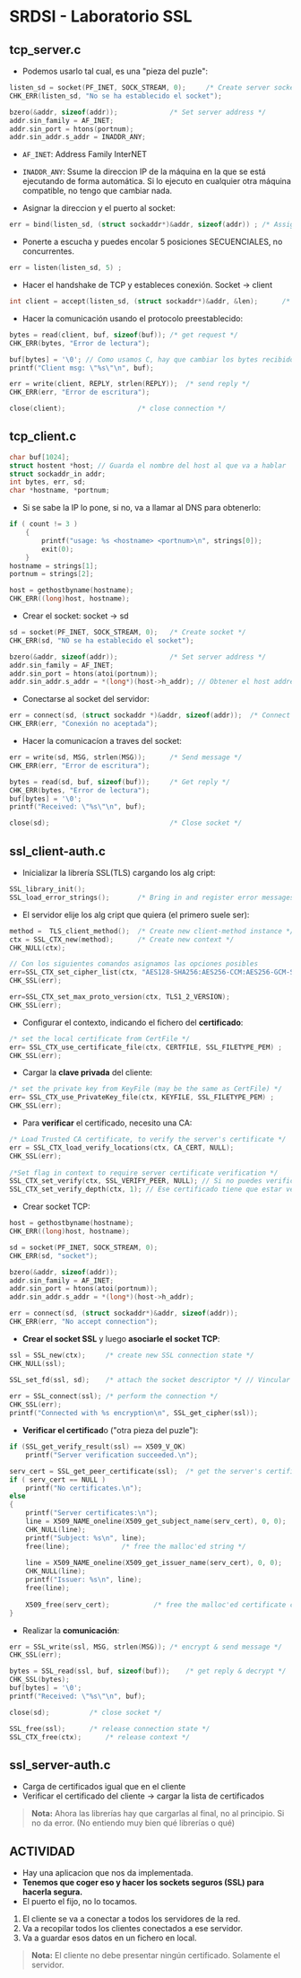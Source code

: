 # SRDSI - Laboratorio SSL

## tcp_server.c

- Podemos usarlo tal cual, es una "pieza del puzle":
```c
listen_sd = socket(PF_INET, SOCK_STREAM, 0);	 /* Create server socket */
CHK_ERR(listen_sd, "No se ha establecido el socket");

bzero(&addr, sizeof(addr)); 			/* Set server address */
addr.sin_family = AF_INET;
addr.sin_port = htons(portnum);
addr.sin_addr.s_addr = INADDR_ANY;
```
- `AF_INET`: Address Family InterNET
- `INADDR_ANY`: Ssume la direccion IP de la máquina en la que se está ejecutando de forma automática. Si lo ejecuto en cualquier otra máquina compatible, no tengo que cambiar nada. 

- Asignar la direccion y el puerto al socket:
```c
err = bind(listen_sd, (struct sockaddr*)&addr, sizeof(addr)) ; /* Assign address to socket */
```

- Ponerte a escucha y puedes encolar 5 posiciones SECUENCIALES, no concurrentes.
```c
err = listen(listen_sd, 5) ;
```

- Hacer el handshake de TCP y estableces conexión. Socket -> client
```c
int client = accept(listen_sd, (struct sockaddr*)&addr, &len);		/* accept connection */
```

- Hacer la comunicación usando el protocolo preestablecido:
```c
bytes = read(client, buf, sizeof(buf));	/* get request */
CHK_ERR(bytes, "Error de lectura");

buf[bytes] = '\0'; // Como usamos C, hay que cambiar los bytes recibidos a un string (en python no hace falta)
printf("Client msg: \"%s\"\n", buf);

err = write(client, REPLY, strlen(REPLY));	/* send reply */
CHK_ERR(err, "Error de escritura");

close(client);					/* close connection */
```

## tcp_client.c

```c
char buf[1024];
struct hostent *host; // Guarda el nombre del host al que va a hablar
struct sockaddr_in addr;
int bytes, err, sd;
char *hostname, *portnum;
```

- Si se sabe la IP lo pone, si no, va a llamar al DNS para obtenerlo:
```c
if ( count != 3 )
    {
        printf("usage: %s <hostname> <portnum>\n", strings[0]);
        exit(0);
    }
hostname = strings[1];
portnum = strings[2];

host = gethostbyname(hostname); 
CHK_ERR((long)host, hostname);
```

- Crear el socket: socket -> sd
```c
sd = socket(PF_INET, SOCK_STREAM, 0); 	/* Create socket */
CHK_ERR(sd, "NO se ha establecido el socket");
```

```c
bzero(&addr, sizeof(addr));			    /* Set server address */
addr.sin_family = AF_INET;
addr.sin_port = htons(atoi(portnum));
addr.sin_addr.s_addr = *(long*)(host->h_addr); // Obtener el host address de la estructura host, que es una structura compleja
```
- Conectarse al socket del servidor:
```c
err = connect(sd, (struct sockaddr *)&addr, sizeof(addr)); 	/* Connect to server */
CHK_ERR(err, "Conexión no aceptada");
```

- Hacer la comunicacíon a traves del socket:
```c
err = write(sd, MSG, strlen(MSG));		/* Send message */
CHK_ERR(err, "Error de escritura");

bytes = read(sd, buf, sizeof(buf));		/* Get reply */
CHK_ERR(bytes, "Error de lectura");
buf[bytes] = '\0';
printf("Received: \"%s\"\n", buf);

close(sd);						        /* Close socket */
```

## ssl_client-auth.c

- Inicializar la librería SSL(TLS) cargando los alg cript:
```c
SSL_library_init();
SSL_load_error_strings();		/* Bring in and register error messages */
```
- El servidor elije los alg cript que quiera (el primero suele ser):
```c
method =  TLS_client_method();	/* Create new client-method instance */
ctx = SSL_CTX_new(method);		/* Create new context */
CHK_NULL(ctx);

// Con los siguientes comandos asignamos las opciones posibles
err=SSL_CTX_set_cipher_list(ctx, "AES128-SHA256:AES256-CCM:AES256-GCM-SHA384");
CHK_SSL(err);

err=SSL_CTX_set_max_proto_version(ctx, TLS1_2_VERSION);
CHK_SSL(err);
```

- Configurar el contexto, indicando el fichero del **certificado**:
```c
/* set the local certificate from CertFile */
err= SSL_CTX_use_certificate_file(ctx, CERTFILE, SSL_FILETYPE_PEM) ;
CHK_SSL(err);
```

- Cargar la **clave privada** del cliente:
```c
/* set the private key from KeyFile (may be the same as CertFile) */
err= SSL_CTX_use_PrivateKey_file(ctx, KEYFILE, SSL_FILETYPE_PEM) ;
CHK_SSL(err);
```

- Para **verificar** el certificado, necesito una CA:
```c
/* Load Trusted CA certificate, to verify the server's certificate */
err = SSL_CTX_load_verify_locations(ctx, CA_CERT, NULL);
CHK_SSL(err);
    
/*Set flag in context to require server certificate verification */
SSL_CTX_set_verify(ctx, SSL_VERIFY_PEER, NULL); // Si no puedes verificar el certificado, cierra conexion
SSL_CTX_set_verify_depth(ctx, 1); // Ese certificado tiene que estar verificado por la CA principal (depth=1)
```

- Crear socket TCP:
```c
host = gethostbyname(hostname);
CHK_ERR((long)host, hostname);

sd = socket(PF_INET, SOCK_STREAM, 0);
CHK_ERR(sd, "socket");

bzero(&addr, sizeof(addr));
addr.sin_family = AF_INET;
addr.sin_port = htons(atoi(portnum));
addr.sin_addr.s_addr = *(long*)(host->h_addr);

err = connect(sd, (struct sockaddr*)&addr, sizeof(addr));
CHK_ERR(err, "No accept connection");
```

- **Crear el socket SSL** y luego **asociarle el socket TCP**:
```c
ssl = SSL_new(ctx);		/* create new SSL connection state */
CHK_NULL(ssl);    

SSL_set_fd(ssl, sd);	/* attach the socket descriptor */ // Vincular socket SSL con el socket TCP
    
err = SSL_connect(ssl);	/* perform the connection */
CHK_SSL(err);
printf("Connected with %s encryption\n", SSL_get_cipher(ssl));
```

- **Verificar el certificad**o ("otra pieza del puzle"):
```c
if (SSL_get_verify_result(ssl) == X509_V_OK)
    printf("Server verification succeeded.\n");

serv_cert = SSL_get_peer_certificate(ssl);	/* get the server's certificate */
if ( serv_cert == NULL )
    printf("No certificates.\n");
else
{
    printf("Server certificates:\n");
    line = X509_NAME_oneline(X509_get_subject_name(serv_cert), 0, 0);
    CHK_NULL(line);
    printf("Subject: %s\n", line);
    free(line);				/* free the malloc'ed string */
        
    line = X509_NAME_oneline(X509_get_issuer_name(serv_cert), 0, 0);
    CHK_NULL(line);
    printf("Issuer: %s\n", line);
    free(line);				
        
    X509_free(serv_cert);			/* free the malloc'ed certificate copy */	
}
```

- Realizar la **comunicación**:
```c
err = SSL_write(ssl, MSG, strlen(MSG));	/* encrypt & send message */
CHK_SSL(err);

bytes = SSL_read(ssl, buf, sizeof(buf));	/* get reply & decrypt */
CHK_SSL(bytes);
buf[bytes] = '\0';
printf("Received: \"%s\"\n", buf);

close(sd);			/* close socket */

SSL_free(ssl);		/* release connection state */
SSL_CTX_free(ctx);		/* release context */
```

## ssl_server-auth.c

- Carga de certificados igual que en el cliente
- Verificar el certificado del cliente -> cargar la lista de certificados
> **Nota:** Ahora las librerías hay que cargarlas al final, no al principio. Si no da error. (No entiendo muy bien qué librerías o qué)

## ACTIVIDAD

- Hay una aplicacion que nos da implementada.
- **Tenemos que coger eso y hacer los sockets seguros (SSL) para hacerla segura.**
- El puerto el fijo, no lo tocamos.
1. El cliente se va a conectar a todos los servidores de la red.
2. Va a recopilar todos los clientes conectados a ese servidor.
3. Va a guardar esos datos en un fichero en local.

> **Nota:** El cliente no debe presentar ningún certificado. Solamente el servidor.


